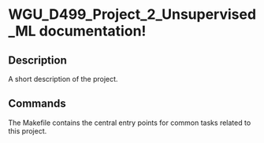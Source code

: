 # WGU_D499_Project_2_Unsupervised_ML documentation!

## Description

A short description of the project.

## Commands

The Makefile contains the central entry points for common tasks related to this project.

